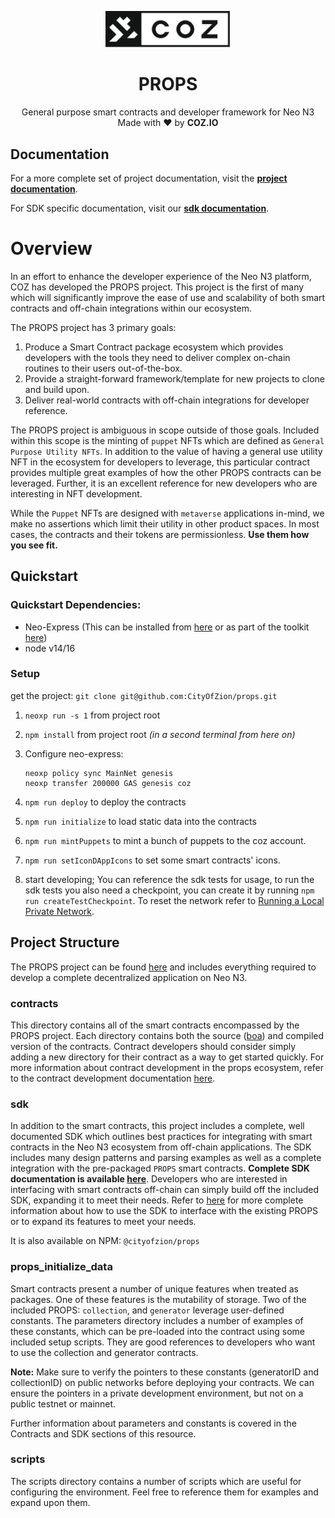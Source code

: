 <p align="center">
  <img
    src="https://raw.githubusercontent.com/CityOfZion/wallet-connect-sdk/develop/.github/resources/images/coz.png"
    width="200px;"></img>
</p>

<h1 align="center">PROPS</h1>

<p align="center">
  General purpose smart contracts and developer framework for Neo N3
  <br/> Made with ❤ by <b>COZ.IO</b>
</p>

## Documentation

For a more complete set of
project documentation, visit the [**project documentation**](https://props.coz.io/d).

For SDK specific documentation, visit our [**sdk documentation**](https://props.coz.io/d/docs/sdk/ts/).

# Overview

In an effort to enhance the developer experience of the Neo N3 platform, COZ has developed the PROPS project. This project is the first of many which
will significantly improve the ease of use and scalability of both smart contracts and off-chain integrations within our ecosystem.

The PROPS project has 3 primary goals:

1. Produce a Smart Contract package ecosystem which provides developers with the tools they need to deliver complex on-chain routines to their users out-of-the-box.
2. Provide a straight-forward framework/template for new projects to clone and build upon.
3. Deliver real-world contracts with off-chain integrations for developer reference.

The PROPS project is ambiguous in scope outside of those goals. Included within this scope is the minting of `puppet` NFTs which
are defined as `General Purpose Utility NFTs`. In addition to the value of having a general use utility NFT in the ecosystem for developers to leverage,
this particular contract provides multiple great examples of how the other PROPS contracts can be leveraged. Further, it is an excellent reference for
new developers who are interesting in NFT development.

While the `Puppet` NFTs are designed with `metaverse` applications in-mind, we make no assertions which limit their
utility in other product spaces. In most cases, the contracts and their tokens are permissionless. **Use them how you see fit.**

## Quickstart

### Quickstart Dependencies:

- Neo-Express (This can be installed from [here](https://github.com/neo-project/neo-express) or as part of the toolkit [here](https://github.com/neo-project/neo-debugger))
- node v14/16

### Setup

get the project: `git clone git@github.com:CityOfZion/props.git`

1. `neoxp run -s 1` from project root
2. `npm install` from project root _(in a second terminal from here on)_
3. Configure neo-express:

   ```
   neoxp policy sync MainNet genesis
   neoxp transfer 200000 GAS genesis coz
   ```

4. `npm run deploy` to deploy the contracts
5. `npm run initialize` to load static data into the contracts
6. `npm run mintPuppets` to mint a bunch of puppets to the coz account.
7. `npm run setIconDAppIcons` to set some smart contracts' icons.
8. start developing; You can reference the sdk tests for usage, to run the sdk tests you also need a checkpoint, you can create it by running `npm run createTestCheckpoint`. To reset the network refer to [Running a Local Private Network](https://props.coz.io/d/docs/contracts/#running-a-local-private-network).

## Project Structure

The PROPS project can be found [here](https://github.com/CityOfZion/props) and includes everything required to develop
a complete decentralized application on Neo N3.

### contracts

This directory contains all of the smart contracts encompassed by the PROPS project. Each directory contains both the
source ([boa](https://github.com/CityOfZion/neo3-boa)) and compiled version of the contracts.
Contract developers should consider simply adding a new directory for their contract as a way to get started quickly.
For more information about contract development in the props ecosystem, refer to the contract development
documentation [here](https://props.coz.io/d/docs/contracts/).

### sdk

In addition to the smart contracts, this project includes a complete, well documented SDK which outlines best practices for
integrating with smart contracts in the Neo N3 ecosystem from off-chain applications. The SDK includes many design patterns and parsing examples as well as
a complete integration with the pre-packaged `PROPS` smart contracts. **Complete SDK documentation is available [here](https://props.coz.io/d/docs/sdk/ts/)**.
Developers who are interested in interfacing with smart contracts off-chain can simply build off the included SDK, expanding it to meet their needs.
Refer to [here](https://props.coz.io/d/docs/sdk/ts/) for more complete information about how to use the SDK to interface with the existing PROPS or to expand its
features to meet your needs.

It is also available on NPM: `@cityofzion/props`

### props_initialize_data

Smart contracts present a number of unique features when treated as packages. One of these features is the mutability of storage.
Two of the included PROPS: `collection`, and `generator` leverage user-defined constants. The parameters directory includes a number of examples of these constants, which can be
pre-loaded into the contract using some included setup scripts. They are good references to developers who want to use the collection and generator contracts.

**Note:** Make sure to verify the pointers to these constants (generatorID and collectionID) on public networks before deploying your contracts. We can ensure the pointers in a
private development environment, but not on a public testnet or mainnet.

Further information about parameters and constants is covered in the Contracts and SDK sections of this resource.

### scripts

The scripts directory contains a number of scripts which are useful for configuring the environment. Feel free to reference them for examples and expand upon them.
